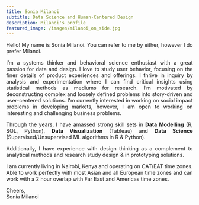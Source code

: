 ```yaml
---
title: Sonia Milanoi
subtitle: Data Science and Human-Centered Design
description: Milanoi's profile
featured_image: /images/milanoi_on_side.jpg
---
```


<style>
body {
text-align: justify}
</style>

Hello! My name is  Sonia Milanoi. You can refer to me  by either, however I do prefer Milanoi.

I’m a systems thinker and behavioral science enthusiast with a great passion for data and design. I love to study user behavior, focusing on the finer details of product experiences and offerings. I thrive in inquiry by analysis and experimentation where I can find critical insights using statistical methods as mediums for research. I’m motivated by deconstructing complex and loosely defined problems into story-driven and user-centered solutions. I'm currently interested in working on social impact problems in developing markets, however, I am open to working on interesting and challenging business problems.

Through the years, I have amassed strong skill sets in **Data Modelling** (R, SQL, Python), **Data Visualization** (Tableau) and **Data Science** (Supervised/Unsupervised ML algorithms in R & Python).

Additionally, I have experience with design thinking as a complement to analytical methods and research study design & in prototyping solutions.

I am currently living in Nairobi, Kenya and operating on CAT/EAT time zones. Able to work perfectly with most Asian and all European time zones and can work with a 2 hour overlap with Far East and Americas time zones.

Cheers,  
Sonia Milanoi



